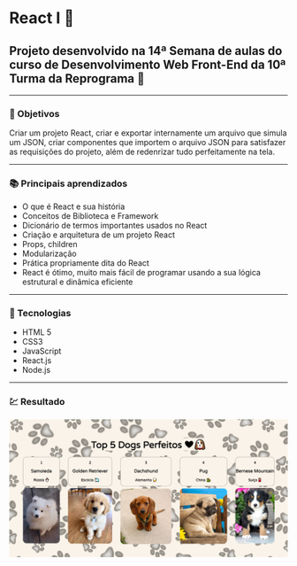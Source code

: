 # React I :tada:
## Projeto desenvolvido na 14ª Semana de aulas do curso de Desenvolvimento Web Front-End da 10ª Turma da Reprograma :purple_heart:

---
### :dart: Objetivos 

Criar um projeto React, criar e exportar internamente um arquivo que simula um JSON, criar componentes que importem o arquivo JSON para satisfazer as requisições do projeto, além de redenrizar tudo perfeitamente na tela.

---
### :books: Principais aprendizados

* O que é React e sua história
* Conceitos de Biblioteca e Framework
* Dicionário de termos importantes usados no React
* Criação e arquitetura de um projeto React 
* Props, children
* Modularização
* Prática propriamente dita do React
* React é ótimo, muito mais fácil de programar usando a sua lógica estrutural e dinâmica eficiente

---
### :wrench: Tecnologias 

- HTML 5
- CSS3
- JavaScript
- React.js
- Node.js

---
### :chart: Resultado

![img](./hello-react/src/assets/img/tela_final.png)


